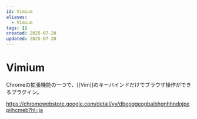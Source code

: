 ```yaml
---
id: Vimium
aliases:
  - Vimium
tags: []
created: 2025-07-20
updated: 2025-07-20
---
```


# Vimium
Chromeの拡張機能の一つで、[[Vim]]のキーバインドだけでブラウザ操作ができるプラグイン。

https://chromewebstore.google.com/detail/yy/dbepggeogbaibhgnhhndojpepiihcmeb?hl=ja
